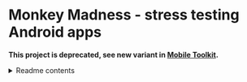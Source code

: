# Monkey Madness - stress testing Android apps
<b>This project is deprecated, see new variant in [Mobile Toolkit](https://github.com/IntergalacticPenguin/mobile-toolkit#-atestmonkey).</b>

<details>
  <summary>Readme contents</summary>

## How it works
This set of scripts starts ADB monkey in Android device shell while locking your app to fullscreen to prevent unwanted results, monkey does random events generated from seed, so you can repeat same test again if you want. When your app crash, log with all necessary information (seed, number of events, logcat from device...) is saved to folder with your app's package name in current directory.

## Requirements
1. Linux or macOS with Android Debug Bridge installed
2. Device/emulator with Android 5.0+ and USB debugging enabled
3. If you want to install and test .apk files you have to specify path to `aapt` file (it is part of Android SDK Build Tools), write this path to `monkey_madness.conf`

## How to
##### Run one test
1. Turn on the device, connect it to computer and open app for testing
2. Start `./monkey_madness` using terminal, you can specify optional arguments
  - argument1 - number of input events (touch, scroll, swipe...) that monkey will attempt to perform
  - argument2 - seed for generating random events (could be useful to repeat test which failed)
  - argument3 - absolute path to directory where you want to save crash logs, for example `-o=/home/login/Desktop` or `--output=/home/login/Desktop` 
  - argument4 - absolute path to .apk file which you want to test, for example `-i=/home/login/Project/sample.apk` or `--install=/home/login/Project/sample.apk` 
  - argument5 - quiet output `-q` or `--quiet`
  - argument6 - clear application data before testing `-c` or `--clear`
3. Script will lock app to full screen to prevent monkey escape
4. Monkey will furiously tap screen and try to crash your app
5. If monkey crashed your app, crash log is saved to folder with your app's package name in current directory, or in directory specified with argument3

Example: `./monkey_madness 5000 -i=/home/login/Desktop/sample.apk` - will install sample.apk, run it and start test with 5000 events, if app crash, log will be saved to folder with your app's package name in current directory.

##### Run multiple tests in a row
1. Turn on the device, connect it to computer and open app for testing
2. Start `./monkey_madness -l` or `./monkey_madness --loop` using terminal, you can specify optional arguments 
  - argument2 - number of tests to perform 
  - argument3 - number of input events (touch, scroll, swipe...) that will monkey attempt to perform in each test
  - argument4 - absolute path to directory where you want to save crash logs, for example `-o=/home/login/Desktop` or `--output=/home/login/Desktop` 
  - argument5 - absolute path to .apk file which you want to test, for example `-i=/home/login/Project/sample.apk` or `--install=/home/login/Project/sample.apk` 
  - argument6 - quiet output `-q` or `--quiet`
  - argument7 - clear application data before testing `-c` or `--clear`
  - seeds will be random
3. Your app will now be restarted
4. Script will lock app to full screen to prevent monkey escape
5. Monkey will furiously tap screen and try to crash your app
6. You see results of all tests, if monkey crashed your app, crash log is saved to folder with your app's package name in current directory, or in directory specified with argument4

Example: `./monkey_madness -l 10 5000 -i=/home/login/Desktop/sample.apk` - will install sample.apk, run it and start 10 consecutive tests each with 5000 events and random seed, if app crash, logs will be saved to folder with your app's package name in current directory.

##### Stop Monkey Madness
1. Don't disconnect USB! 
2. Press CTRL+C or close terminal or use `./kill_monkey`
3. Monkey is dead - log from interrupted test is saved to folder with your app's package name in current directory
 
## Warning
- It isn't possible to write arguments together this way `./monkey_madness -ql` for now, you must use them separately - with space between each of them like this `./monkey_madness -q -l`.
- Disable Messenger notifications when you use this tool! (If you want to prevent monkey from calling to random people and sending them messages.)
- Monkey won't stop its madness if you disconnect USB! If you do so, you need to reconnect it and use `./kill_monkey`.
- Keep in mind that monkey is unpredictable, it can send emails, delete files or worse if you let it (if it's possible inside your app). Always use debug versions of your apps to prevent dangerous actions.

## License

    MIT License
    
    Copyright (c) 2016 FUNTASTY Digital s.r.o.

    Permission is hereby granted, free of charge, to any person obtaining a copy
    of this software and associated documentation files (the "Software"), to deal
    in the Software without restriction, including without limitation the rights
    to use, copy, modify, merge, publish, distribute, sublicense, and/or sell
    copies of the Software, and to permit persons to whom the Software is
    urnished to do so, subject to the following conditions:

    The above copyright notice and this permission notice shall be included in all
    copies or substantial portions of the Software.

    THE SOFTWARE IS PROVIDED "AS IS", WITHOUT WARRANTY OF ANY KIND, EXPRESS OR
    IMPLIED, INCLUDING BUT NOT LIMITED TO THE WARRANTIES OF MERCHANTABILITY,
    FITNESS FOR A PARTICULAR PURPOSE AND NONINFRINGEMENT. IN NO EVENT SHALL THE
    AUTHORS OR COPYRIGHT HOLDERS BE LIABLE FOR ANY CLAIM, DAMAGES OR OTHER
    LIABILITY, WHETHER IN AN ACTION OF CONTRACT, TORT OR OTHERWISE, ARISING FROM,
    OUT OF OR IN CONNECTION WITH THE SOFTWARE OR THE USE OR OTHER DEALINGS IN THE
    SOFTWARE.
</summary>
